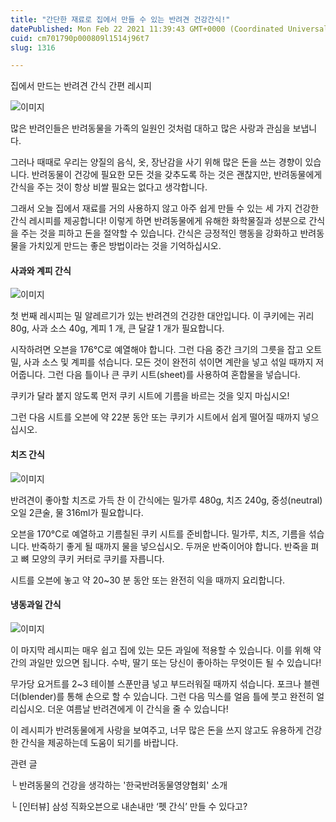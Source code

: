 ```yaml
---
title: "간단한 재료로 집에서 만들 수 있는 반려견 건강간식!"
datePublished: Mon Feb 22 2021 11:39:43 GMT+0000 (Coordinated Universal Time)
cuid: cm701790p000809l1514j96t7
slug: 1316

---
```



집에서 만드는 반려견 간식 간편 레시피

![이미지](https://cdn.hashnode.com/res/hashnode/image/upload/v1739251097739/2669f002-166e-41fa-b32f-22a502a30b91.jpeg)

많은 반려인들은 반려동물을 가족의 일원인 것처럼 대하고 많은 사랑과 관심을 보냅니다.

그러나 때때로 우리는 양질의 음식, 옷, 장난감을 사기 위해 많은 돈을 쓰는 경향이 있습니다. 반려동물이 건강에 필요한 모든 것을 갖추도록 하는 것은 괜찮지만, 반려동물에게 간식을 주는 것이 항상 비쌀 필요는 없다고 생각합니다.

그래서 오늘 집에서 재료를 거의 사용하지 않고 아주 쉽게 만들 수 있는 세 가지 건강한 간식 레시피를 제공합니다! 이렇게 하면 반려동물에게 유해한 화학물질과 성분으로 간식을 주는 것을 피하고 돈을 절약할 수 있습니다. 간식은 긍정적인 행동을 강화하고 반려동물을 가치있게 만드는 좋은 방법이라는 것을 기억하십시오.

#### 사과와 계피 간식

![이미지](https://cdn.hashnode.com/res/hashnode/image/upload/v1739251099461/59ce03aa-adda-4851-b747-929c9c5b627f.jpeg)

첫 번째 레시피는 밀 알레르기가 있는 반려견의 건강한 대안입니다. 이 쿠키에는 귀리 80g, 사과 소스 40g, 계피 1 개, 큰 달걀 1 개가 필요합니다.

시작하려면 오븐을 176°C로 예열해야 합니다. 그런 다음 중간 크기의 그릇을 잡고 오트밀, 사과 소스 및 계피를 섞습니다. 모든 것이 완전히 섞이면 계란을 넣고 섞일 때까지 저어줍니다. 그런 다음 틀이나 큰 쿠키 시트(sheet)를 사용하여 혼합물을 넣습니다.

쿠키가 달라 붙지 않도록 먼저 쿠키 시트에 기름을 바르는 것을 잊지 마십시오!

그런 다음 시트를 오븐에 약 22분 동안 또는 쿠키가 시트에서 쉽게 떨어질 때까지 넣으십시오.

#### 치즈 간식

![이미지](https://cdn.hashnode.com/res/hashnode/image/upload/v1739251101387/e2e440be-3973-404c-a643-2ab2674edfba.jpeg)

반려견이 좋아할 치즈로 가득 찬 이 간식에는 밀가루 480g, 치즈 240g, 중성(neutral) 오일 2큰술, 물 316ml가 필요합니다.

오븐을 170°C로 예열하고 기름칠된 쿠키 시트를 준비합니다. 밀가루, 치즈, 기름을 섞습니다. 반죽하기 좋게 될 때까지 물을 넣으십시오. 두꺼운 반죽이어야 합니다. 반죽을 펴고 뼈 모양의 쿠키 커터로 쿠키를 자릅니다.

시트를 오븐에 놓고 약 20~30 분 동안 또는 완전히 익을 때까지 요리합니다.

#### 냉동과일 간식

![이미지](https://cdn.hashnode.com/res/hashnode/image/upload/v1739251103170/8936ec78-d26d-4a46-997b-eb5ef938654a.jpeg)

이 마지막 레시피는 매우 쉽고 집에 있는 모든 과일에 적용할 수 있습니다. 이를 위해 약간의 과일만 있으면 됩니다. 수박, 딸기 또는 당신이 좋아하는 무엇이든 될 수 있습니다!

무가당 요거트를 2~3 테이블 스푼만큼 넣고 부드러워질 때까지 섞습니다. 포크나 블렌더(blender)를 통해 손으로 할 수 있습니다. 그런 다음 믹스를 얼음 틀에 붓고 완전히 얼리십시오. 더운 여름날 반려견에게 이 간식을 줄 수 있습니다!

이 레시피가 반려동물에게 사랑을 보여주고, 너무 많은 돈을 쓰지 않고도 유용하게 건강한 간식을 제공하는데 도움이 되기를 바랍니다.

관련 글

└ 반려동물의 건강을 생각하는 '한국반려동물영양협회' 소개

└ [인터뷰] 삼성 직화오븐으로 내손내만 ‘펫 간식’ 만들 수 있다고?